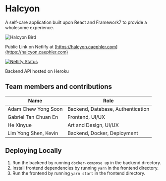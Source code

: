 # Halcyon

A self-care application built upon React and Framework7 to provide a wholesome experience.

![Halcyon Bird](./bird.png)

Public Link on Netlify at [https://halcyon.caephler.com](https://halcyon.caephler.com)

[![Netlify Status](https://api.netlify.com/api/v1/badges/47fe2fd9-b6a2-4c9d-a9ac-f06e673bbe56/deploy-status)](https://app.netlify.com/sites/pwa-halcyon/deploys)

Backend API hosted on Heroku

## Team members and contributions

| Name                 | Role                              |
| -------------------- | --------------------------------- |
| Adam Chew Yong Soon  | Backend, Database, Authentication |
| Gabriel Tan Chuan En | Frontend, UI/UX                   |
| He Xinyue            | Art and Design, UI/UX             |
| Lim Yong Shen, Kevin | Backend, Docker, Deployment       |

## Deploying Locally

1. Run the backend by running `docker-compose up` in the backend directory.
2. Install frontend dependencies by running `yarn` in the frontend directory.
3. Run the frontend by running `yarn start` in the frontend directory.
